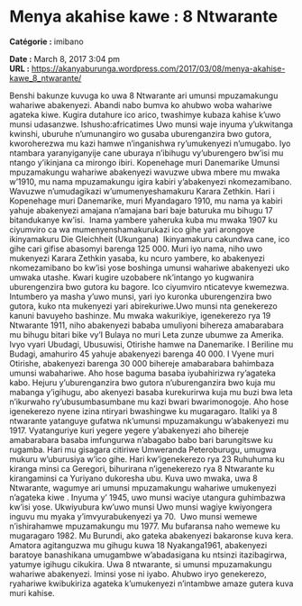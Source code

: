 # Menya akahise kawe : 8 Ntwarante

**Catégorie :** imibano

**Date :** March 8, 2017 3:04 pm  
**URL :** https://akanyaburunga.wordpress.com/2017/03/08/menya-akahise-kawe_8_ntwarante/

Benshi bakunze kuvuga ko uwa 8 Ntwarante ari umunsi mpuzamakungu wahariwe abakenyezi. Abandi nabo bumva ko ahubwo woba wahariwe agateka kiwe. Kugira dutahure ico arico, twashimye kubaza kahise k’uwo munsi udasanzwe.
Ishusho:africatimes
Uwo munsi waje inyuma y’ukwitanga kwinshi, uburuhe n’umunangiro wo gusaba uburenganzira bwo gutora, kworoherezwa mu kazi hamwe n’inganishwa ry’umukenyezi n’umugabo. Iyo ntambara yaranyiganyije cane uburaya n’ibihugu vy’uburengero bw’isi mu ntango y’ikinjana ca mirongo ibiri.
Kopenehage muri Danemarike
Umunsi mpuzamakungu wahariwe abakenyezi wavuzwe ubwa mbere mu mwaka w’1910, mu nama mpuzamakungu igira kabiri y’abakenyezi nkomezamibano. Wavuzwe n’umudagikazi w’umumenyeshamakuru Karara Zethkin.
Hari i Kopenehage muri Danemarike, muri Myandagaro 1910, mu nama ya kabiri yahuje abakenyezi amajana n’amajana bari baje baturuka mu bihugu 17 bitandukanye kw’isi.  Inama yambere yaheruka kuba mu mwaka 1907 ku ciyumviro ca wa mumenyenshamakurukazi ico gihe yari arongoye ikinyamakuru Die Gleichheit (Ukungana)  Ikinyamakuru cakundwa cane, ico gihe cari gifise abasomyi barenga 125 000.
Muri iyo nama, niho uwo mukenyezi Karara Zethkin yasaba, ku ncuro yambere, ko abakenyezi nkomezamibano bo kw’isi yose boshinga umunsi wahariwe abakenyezi uko umwaka utashe. Kwari kugire uzobabere nk’intango yo kugwanira uburengenzira bwo gutora ku bagore. Ico ciyumviro nticatevye kwemezwa. Intumbero ya masha y’uwo munsi, yari iyo kuronka uburengenzira bwo gutora, kuko nta mukenyezi yari abirekuriwe.Uwo munsi nta genekerezo kanuni bavuyeho bashinze.
Mu mwaka wakurikiye, igenekerezo rya 19 Ntwarante 1911, niho abakenyezi bababa umuliyoni bihereza amabarabara mu bihugu bitari bike vy’I Bulaya no muri Leta zunze ubumwe za Amerika. Ivyo vyari Ubudagi, Ubusuwisi, Otirishe hamwe na Danemarike. I Beriline mu Budagi, amahuriro 45 yahuje abakenyezi barenga 40 000. I Vyene muri Otirishe, abakenyezi barenga 30 000 bihereje amabarabara bahimbaza umunsi wabahariwe.
Aho hose baguma basaba iyubahirizwa ry’agateka kabo. Hejuru y’uburenganzira bwo gutora n’uburenganzira bwo kuja mu mabanga y’igihugu, abo akenyezi basaba kurekurirwa kuja mu buzi bwa leta n’ikurwaho ry’ubusumbasumbane mu kazi bwari bwarimonogoje. Aho hose igenekerezo nyene izina ntiryari bwashingwe ku mugaragaro.
Italiki ya 8 ntwarante yatanguye gufatwa nk’umunsi mpuzamakungu w’abakenyezi mu 1917. Vyatanguriye kuri yegere yegere y’abakenyezi aho bihereje amabarabara basaba imfungurwa n’abagabo babo bari barungitswe ku rugamba. Hari mu gisagara citiriwe Umweranda Peteroburugu, umugwa mukuru w’uburusiya w’ico gihe. Hari kw’igenekerezo rya 23 Ruhuhuma ku kiranga minsi ca Geregori, bihurirana n’igenekerezo rya 8 Ntwarante ku kirangaminsi ca Yuriyano dukoresha ubu.
Kuva uwo mwaka, uwa 8 Ntwarante, wagumye ari umunsi mpuzamakungu wahariwe umukenyezi n’agateka kiwe . Inyuma y’ 1945, uwo munsi waciye utangura guhimbazwa kw’isi yose.
Ukwiyubura kw’uwo munsi
Uwo munsi wagiye kwiyongera inguvu mu myaka y’imvyurabukenyezi ya 70.  Uwo munsi wemewe n’ishirahamwe mpuzamakungu mu 1977. Mu bufaransa naho wemewe ku mugaragaro 1982. Mu Burundi, ako gateka abakenyezi bakaronse kuva kera. Amatora agitanguzwa mu gihugu kuwa 18 Nyakanga1961, abakenyezi baratoye banashikana umugambwe w’abadasigana ku ntsinzi itazibagirwa, yatumye igihugu cikukira.
Uwa 8 ntwarante, si umunsi mpuzamakungu wahariwe abakenyezi. Iminsi yose ni iyabo. Ahubwo iryo genekerezo, ryahariwe kwibukiriza agateka k’umukenyezi n’intambwe amaze gutera kuva muri kahise.
